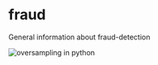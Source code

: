 # fraud
General information about fraud-detection

![oversampling in python](https://user-images.githubusercontent.com/17385297/51127381-1b643a80-1804-11e9-816f-fbd256d398ac.PNG)


